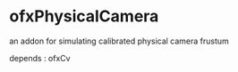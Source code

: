 ofxPhysicalCamera
=================

an addon for simulating calibrated physical camera frustum

depends : ofxCv
